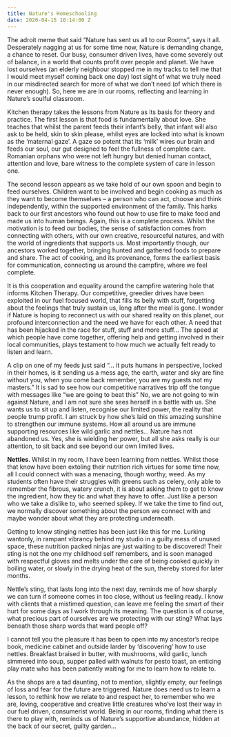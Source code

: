 ```yaml
---
title: Nature's Homeschooling
date: 2020-04-15 10:14:00 Z
---
```


The adroit meme that said “Nature has sent us all to our Rooms”, says it all.  Desperately nagging at us for some time now, Nature is demanding change, a chance to reset.  Our busy, consumer driven lives, have come severely out of balance, in a world that counts profit over people and planet. We have lost ourselves (an elderly neighbour stopped me in my tracks to tell me that I would meet myself coming back one day) lost sight of what we truly need in our misdirected search for more of what we don’t need (of which there is never enough).  So, here we are in our rooms, reflecting and learning in Nature’s soulful classroom.

Kitchen therapy takes the lessons from Nature as its basis for theory and practice.  The first lesson is that food is fundamentally about love.  She teaches that whilst the parent feeds their infant’s belly, that infant will also ask to be held, skin to skin please, whilst eyes are locked into what is known as the ‘maternal gaze’.  A gaze so potent that its ‘milk’ wires our brain and feeds our soul, our gut designed to feel the fullness of complete care.  Romanian orphans who were not left hungry but denied human contact, attention and love, bare witness to the complete system of care in lesson one.

The second lesson appears as we take hold of our own spoon and begin to feed ourselves.  Children want to be involved and begin cooking as much as they want to become themselves – a person who can act, choose and think independently, within the supported environment of the family.  This harks back to our first ancestors who found out how to use fire to make food and made us into human beings.  Again, this is a complete process.  Whilst the motivation is to feed our bodies, the sense of satisfaction comes from connecting with others, with our own creative, resourceful natures, and with the world of ingredients that supports us.  Most importantly though, our ancestors worked together, bringing hunted and gathered foods to prepare and share.  The act of cooking, and its provenance, forms the earliest basis for communication, connecting us around the campfire, where we feel complete.  

It is this cooperation and equality around the campfire watering hole that informs Kitchen Therapy.  Our competitive, greedier drives have been exploited in our fuel focused world, that fills its belly with stuff, forgetting about the feelings that truly sustain us, long after the meal is gone.  I wonder if Nature is hoping to reconnect us with our shared reality on this planet, our profound interconnection and the need we have for each other.  A need that has been hijacked in the race for stuff, stuff and more stuff… The speed at which people have come together, offering help and getting involved in their local communities, plays testament to how much we actually felt ready to listen and learn.

A clip on one of my feeds just said “… it puts humans in perspective, locked in their homes, is it sending us a mess age, the earth, water and sky are fine without you, when you come back remember, you are my guests not my masters.”  It is sad to see how our competitive narratives trip off the tongue with messages like “we are going to beat this”  No, we are not going to win against Nature, and I am not sure she sees herself in a battle with us.  She wants us to sit up and listen, recognise our limited power, the reality that people trump profit. I am struck by how she’s laid on this amazing sunshine to strengthen our immune systems.  How all around us are immune supporting resources like wild garlic and nettles… Nature has not abandoned us. Yes, she is wielding her power, but all she asks really is our attention, to sit back and see beyond our own limited lives.

**Nettles**. Whilst in my room, I have been learning from nettles.  Whilst those that know have been extoling their nutrition rich virtues for some time now, all I could connect with was a menacing, though worthy, weed.  As my students often have their struggles with greens such as celery, only able to remember the fibrous, watery crunch, it is about asking them to get to know the ingredient, how they tic and what they have to offer.  Just like a person who we take a dislike to, who seemed spikey.  If we take the time to find out, we normally discover something about the person we connect with and maybe wonder about what they are protecting underneath.

Getting to know stinging nettles has been just like this for me.  Lurking wantonly, in rampant vibrancy behind my studio in a guilty mess of unused space, these nutrition packed ninjas are just waiting to be discovered!  Their sting is not the one my childhood self remembers, and is soon managed with respectful gloves and melts under the care of being cooked quickly in boiling water, or slowly in the drying heat of the sun, thereby stored for later months.

Nettle’s sting, that lasts long into the next day, reminds me of how sharply we can turn if someone comes in too close, without us feeling ready.  I know with clients that a mistimed question, can leave me feeling the smart of their hurt for some days as I work through its meaning.  The question is of course, what precious part of ourselves are we protecting with our sting?  What lays beneath those sharp words that ward people off?  

I cannot tell you the pleasure it has been to open into my ancestor’s recipe book, medicine cabinet and outside larder by ‘discovering’ how to use nettles.  Breakfast braised in butter, with mushrooms, wild garlic, lunch simmered into soup, supper palled with walnuts for pesto toast, an enticing play mate who has been patiently waiting for me to learn how to relate to.

As the shops are a tad daunting, not to mention, slightly empty, our feelings of loss and fear for the future are triggered.  Nature does need us to learn a lesson, to rethink how we relate to and respect her, to remember who we are, loving, cooperative and creative little creatures who’ve lost their way in our fuel driven, consumerist world.  Being in our rooms, finding what there is there to play with, reminds us of Nature’s supportive abundance, hidden at the back of our secret, guilty garden… 


